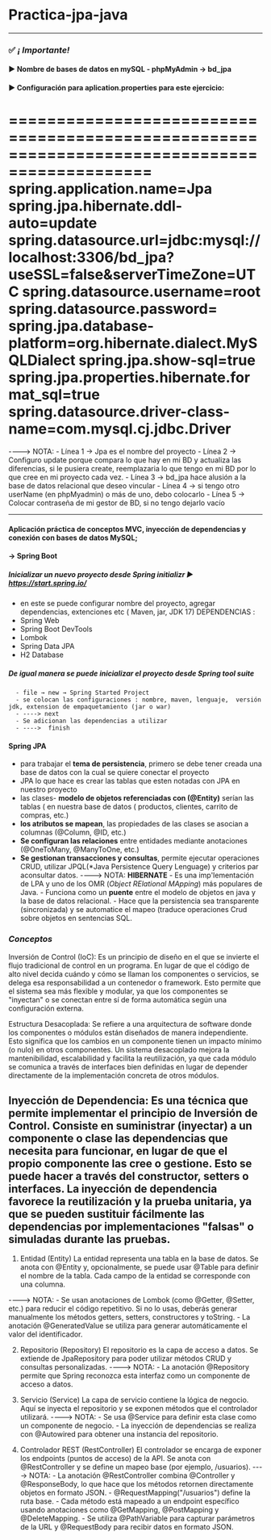 # Practica-jpa-java
---
### ✅ ***¡ Importante!***

#### ► Nombre de bases de datos en mySQL - phpMyAdmin  →  bd_jpa
#### ► Configuración para aplication.properties para este ejercicio:
=============================================================================================
spring.application.name=Jpa     
spring.jpa.hibernate.ddl-auto=update
spring.datasource.url=jdbc:mysql://localhost:3306/bd_jpa?useSSL=false&serverTimeZone=UTC
spring.datasource.username=root
spring.datasource.password=
spring.jpa.database-platform=org.hibernate.dialect.MySQLDialect
spring.jpa.show-sql=true
spring.jpa.properties.hibernate.format_sql=true
spring.datasource.driver-class-name=com.mysql.cj.jdbc.Driver
============================================================================================
---->      NOTA:
           -  Línea 1 →  Jpa es el nombre del proyecto 
           -  Línea 2 →  Configuro update porque compara lo que hay en mi BD y actualiza las diferencias, si le pusiera create, reemplazaria lo que tengo en mi BD por lo que cree en mi proyecto cada vez.
           -  Línea 3 →   bd_jpa hace alusión a la base de datos relacional que deseo vincular
           -  Línea 4 →   si tengo otro userName (en phpMyadmin) o más de uno, debo colocarlo 
           -  Línea 5 →   Colocar contraseña de mi gestor de BD, si no tengo dejarlo vacío

--- 

#### Aplicación práctica de conceptos MVC, inyección de dependencias y conexión con bases de datos MySQL; 

#### → Spring Boot 

##### Inicializar un nuevo proyecto desde Spring initializr ►  https://start.spring.io/
- en este se puede configurar nombre del proyecto, agregar dependencias, extenciones etc ( Maven, jar, JDK 17)
DEPENDENCIAS :
- Spring Web
- Spring Boot DevTools
- Lombok
- Spring Data JPA
- H2 Database

#####   De igual manera se puede inicializar el proyecto desde Spring tool suite
      - file → new → Spring Started Project 
      - se colocan las configuraciones : nombre, maven, lenguaje,  versión jdk, extension de empaquetamiento (jar o war)
      - ----> next 
      - Se adicionan las dependencias a utilizar 
      - ---->  finish
      

####  Spring JPA
-  para trabajar el **tema de persistencia**, primero se debe tener creada una base de datos con la cual se quiere conectar el proyecto
-  JPA lo que hace es crear las tablas que esten notadas con JPA en nuestro proyecto
-  las clases- **modelo de objetos  referenciadas con (@Entity)**  serían las tablas ( en nuestra base de datos ( productos, clientes, carrito de compras, etc.)
-  **los atributos se mapean**, las propiedades de las clases se asocian a columnas (@Column, @ID, etc.)
-  **Se configuran las relaciones** entre entidades mediante anotaciones (@OneToMany, @ManyToOne, etc.)
-  **Se gestionan transacciones y consultas**, permite ejecutar operaciones CRUD, utilizar JPQL(*Java Persistence Query Lenguage) y criterios par aconsultar datos.
---->      NOTA:
           **HIBERNATE**
           - Es una imp'lementación de LPA y uno de los OMR (*Object RElational MApping*) más populares de Java.
           - Funciona como un **puente** entre el modelo de objetos en java y la base de datos relacional.
           - Hace que la persistencia sea transparente (sincronizada) y  se automatice el mapeo (traduce operaciones Crud sobre objetos en sentencias SQL.




### *Conceptos*
Inversión de Control (IoC):
Es un principio de diseño en el que se invierte el flujo tradicional de control en un programa. En lugar de que el código de alto nivel decida cuándo y cómo se llaman los componentes o servicios, se delega esa responsabilidad a un contenedor o framework. Esto permite que el sistema sea más flexible y modular, ya que los componentes se "inyectan" o se conectan entre sí de forma automática según una configuración externa.

Estructura Desacoplada:
Se refiere a una arquitectura de software donde los componentes o módulos están diseñados de manera independiente. Esto significa que los cambios en un componente tienen un impacto mínimo (o nulo) en otros componentes. Un sistema desacoplado mejora la mantenibilidad, escalabilidad y facilita la reutilización, ya que cada módulo se comunica a través de interfaces bien definidas en lugar de depender directamente de la implementación concreta de otros módulos.

Inyección de Dependencia:
Es una técnica que permite implementar el principio de Inversión de Control. Consiste en suministrar (inyectar) a un componente o clase las dependencias que necesita para funcionar, en lugar de que el propio componente las cree o gestione. Esto se puede hacer a través del constructor, setters o interfaces. La inyección de dependencia favorece la reutilización y la prueba unitaria, ya que se pueden sustituir fácilmente las dependencias por implementaciones "falsas" o simuladas durante las pruebas.
---

1. Entidad (Entity)
La entidad representa una tabla en la base de datos. Se anota con @Entity y, opcionalmente, se puede usar @Table para definir el nombre de la tabla. Cada campo de la entidad se corresponde con una columna.

---->   NOTA: 
        - Se usan anotaciones de Lombok (como @Getter, @Setter, etc.) para reducir el código repetitivo. Si no lo usas, deberás generar manualmente los métodos getters, setters, constructores y toString.
        - La anotación @GeneratedValue se utiliza para generar automáticamente el valor del identificador.

2. Repositorio (Repository)
El repositorio es la capa de acceso a datos. Se extiende de JpaRepository para poder utilizar métodos CRUD y consultas personalizadas.
---->    NOTA:
         - La anotación @Repository permite que Spring reconozca esta interfaz como un componente de acceso a datos.

3. Servicio (Service)
La capa de servicio contiene la lógica de negocio. Aquí se inyecta el repositorio y se exponen métodos que el controlador utilizará.
---->     NOTA:
          - Se usa @Service para definir esta clase como un componente de negocio.
          - La inyección de dependencias se realiza con @Autowired para obtener una instancia del repositorio.

4. Controlador REST (RestController)
El controlador se encarga de exponer los endpoints (puntos de acceso) de la API. Se anota con @RestController y se define un mapeo base (por ejemplo, /usuarios).
---->     NOTA:
           - La anotación @RestController combina @Controller y @ResponseBody, lo que hace que los métodos retornen directamente objetos en formato JSON.
           - @RequestMapping("/usuarios") define la ruta base.
           - Cada método está mapeado a un endpoint específico usando anotaciones como @GetMapping, @PostMapping y @DeleteMapping.
           - Se utiliza @PathVariable para capturar parámetros de la URL y @RequestBody para recibir datos en formato JSON.

